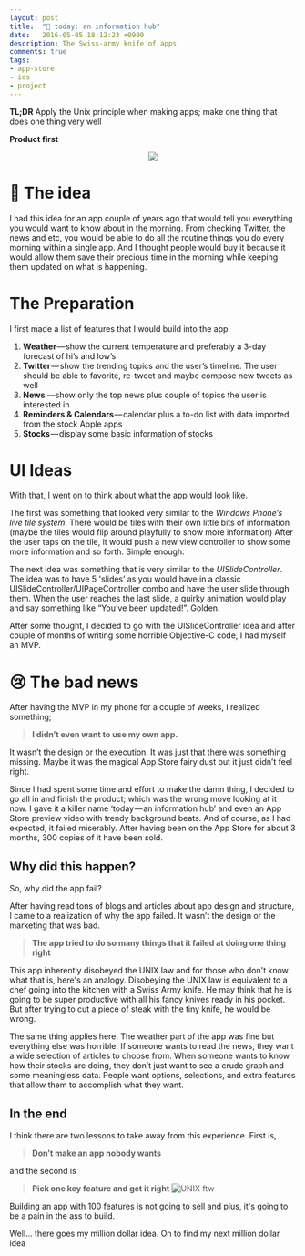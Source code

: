 ```yaml
---
layout: post
title:  "🚀 today: an information hub"
date:   2016-05-05 18:12:23 +0900
description: The Swiss-army knife of apps
comments: true
tags:
- app-store 
- ios
- project
---
```


**TL;DR** Apply the Unix principle when making apps; make one thing that does one thing very well

**Product first**
<div style="text-align:center"><img src ="{{ site.url }}/assets/today_app_preview.gif"/></div>

# 💭 The idea
I had this idea for an app couple of years ago that would tell you everything you would want to know about in the morning. From checking Twitter, the news and etc, you would be able to do all the routine things you do every morning within a single app. And I thought people would buy it because it would allow them save their precious time in the morning while keeping them updated on what is happening.

# The Preparation

I first made a list of features that I would build into the app.

1. **Weather** — show the current temperature and preferably a 3-day forecast of hi’s and low’s
2. **Twitter** — show the trending topics and the user’s timeline. The user should be able to favorite, re-tweet and maybe compose new tweets as well
3. **News** —show only the top news plus couple of topics the user is interested in
4. **Reminders & Calendars** — calendar plus a to-do list with data imported from the stock Apple apps
5. **Stocks** — display some basic information of stocks

# UI Ideas
With that, I went on to think about what the app would look like.

The first was something that looked very similar to the *Windows Phone’s live tile system*. There would be tiles with their own little bits of information (maybe the tiles would flip around playfully to show more information) After the user taps on the tile, it would push a new view controller to show some more information and so forth. Simple enough.

The next idea was something that is very similar to the *UISlideController*. The idea was to have 5 'slides’ as you would have in a classic UISlideController/UIPageController combo and have the user slide through them. When the user reaches the last slide, a quirky animation would play and say something like “You’ve been updated!”. Golden.

After some thought, I decided to go with the UISlideController idea and after couple of months of writing some horrible Objective-C code, I had myself an MVP.

# 😢 The bad news

After having the MVP in my phone for a couple of weeks, I realized something; 
	
> **I didn’t even want to use my own app.**

It wasn’t the design or the execution. It was just that there was something missing. Maybe it was the magical App Store fairy dust but it just didn’t feel right.

Since I had spent some time and effort to make the damn thing, I decided to go all in and finish the product; which was the wrong move looking at it now. I gave it a killer name ‘today — an information hub’ and even an App Store preview video with trendy background beats. And of course, as I had expected, it failed miserably. After having been on the App Store for about 3 months, 300 copies of it have been sold.

## Why did this happen?

So, why did the app fail? 

After having read tons of blogs and articles about app design and structure, I came to a realization of why the app failed. It wasn’t the design or the marketing that was bad.

> **The app tried to do so many things that it failed at doing one thing right** 

This app inherently disobeyed the UNIX law and for those who don't know what that is, here's an analogy. Disobeying the UNIX law is equivalent to a chef going into the kitchen with a Swiss Army knife. He may think that he is going to be super productive with all his fancy knives ready in his pocket. But after trying to cut a piece of steak with the tiny knife, he would be wrong.

The same thing applies here. The weather part of the app was fine but everything else was horrible. If someone wants to read the news, they want a wide selection of articles to choose from. When someone wants to know how their stocks are doing, they don’t just want to see a crude graph and some meaningless data. People want options, selections, and extra features that allow them to accomplish what they want.

## In the end

I think there are two lessons to take away from this experience. First is,

> **Don’t make an app nobody wants**
	
and the second is

> **Pick one key feature and get it right**
> ![UNIX ftw](http://www.azquotes.com/picture-quotes/quote-unix-is-basically-a-simple-operating-system-but-you-have-to-be-a-genius-to-understand-dennis-ritchie-24-60-27.jpg)
	
Building an app with 100 features is not going to sell and plus, it's going to be a pain in the ass to build.

Well… there goes my million dollar idea. On to find my next million dollar idea
